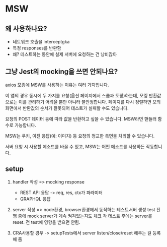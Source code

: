 # MSW

## 왜 사용하나요?
* 네트워크 호출을 interceptgka
* 특정 responses를 반환함
* 왜? 테스트하는 동안에 실제 서버에 요청하는 건 낭비잖아


## 그냥 Jest의 mocking을 쓰면 안되나요?
axios 모킹에 MSW를 사용하는 이유는 여러 가지입니다.

이 앱의 경우 동시에 두 가지를 요청(옵션 페이지에서 스쿱과 토핑)하는데, 모킹 반환값으로는 이를 관리하기 어려울 뿐만 아니라 불안정합니다. 페이지를 다시 정렬하면 모의 화면에서 반환값의 순서가 잘못되어 테스트가 실패할 수도 있습니다.

요청의 POST 데이터 등에 따라 값을 반환하고 싶을 수 있습니다. MSW라면 핸들러 함수로 가능합니다.

MSW는 쿠키, 이진 응답(예: 이미지) 등 요청의 정교한 측면을 처리할 수 있습니다.

서버 요청 시 사용할 메소드를 바꿀 수 있고, MSW는 어떤 메소드를 사용하든 작동합니다.



## setup
1. handler 작성 => mocking response
   * REST API 응답 -> req, res, ctx가 파라미터
   * GRAPHQL 응답
2. server 작성 => node환경, browser환경에서 동작하는 테스트서버 생성
   test 진행 중에 mock server가 계속 켜져있는지도 체크
   각 테스트 후에는 server를 reset. 전 test에 영향을 받으면 안됨.

3. CRA사용할 경우 -> setupTests에서 server listen/close/reset 해주는 걸 등록해 줌